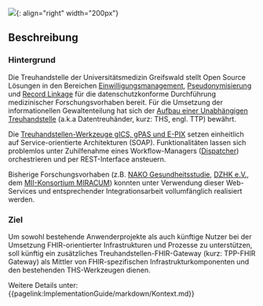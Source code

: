 ![](https://www.ths-greifswald.de/wp-content/uploads/2019/01/Design-Logo-THS-deutsch-271-padding.png){: align="right" width="200px"}
## Beschreibung

### Hintergrund
Die Treuhandstelle der Universitätsmedizin Greifswald stellt Open Source Lösungen in den Bereichen [Einwilligungsmanagement](https://www.ths-greifswald.de/gics), [Pseudonymisierung](https://www.ths-greifswald.de/gpas) und [Record Linkage](https://www.ths-greifswald.de/e-pix) für die datenschutzkonforme Durchführung medizinischer Forschungsvorhaben bereit. Für die Umsetzung der informationellen Gewaltenteilung hat sich der [Aufbau einer Unabhängigen Treuhandstelle](https://www.ncbi.nlm.nih.gov/pmc/articles/PMC4467617/) (a.k.a Datentreuhänder, kurz: THS, engl. TTP) bewährt.

Die [Treuhandstellen-Werkzeuge gICS, gPAS und E-PIX](https://www.ths-greifswald.de/forscher/) setzen einheitlich auf Service-orientierte Architekturen (SOAP). Funktionalitäten lassen sich problemlos unter Zuhilfenahme eines Workflow-Managers ([Dispatcher](https://www.ths-greifswald.de/dispatcher-spezifikation-online-verfuegbar/)) orchestrieren und per REST-Interface ansteuern.

Bisherige Forschungsvorhaben (z.B. [NAKO Gesundheitsstudie](https://www.ths-greifswald.de/projekte/nako/), [DZHK e.V.](https://www.ths-greifswald.de/projekte/dzhk/), dem [MII-Konsortium MIRACUM](https://www.miracum.org/miracolix-tools/)) konnten unter Verwendung dieser Web-Services und entsprechender Integrationsarbeit vollumfänglich realisiert werden.

### Ziel
Um sowohl bestehende Anwenderprojekte als auch künftige Nutzer bei der Umsetzung FHIR-orientierter Infrastrukturen und Prozesse zu unterstützen, soll künftig ein zusätzliches Treuhandstellen-FHIR-Gateway (kurz: TPP-FHIR Gateway) als Mittler von FHIR-spezifischen Infrastrukturkomponenten und den bestehenden THS-Werkzeugen dienen.

Weitere Details unter: {{pagelink:ImplementationGuide/markdown/Kontext.md}}
